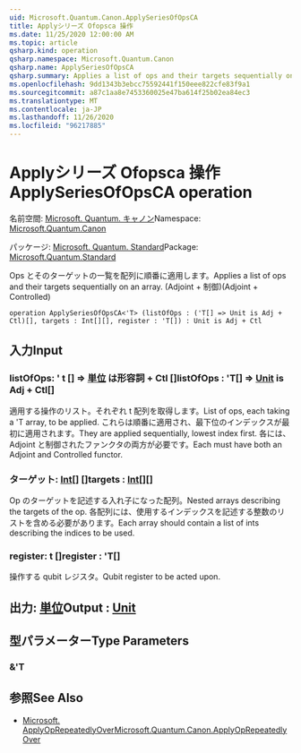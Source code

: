 ```yaml
---
uid: Microsoft.Quantum.Canon.ApplySeriesOfOpsCA
title: Applyシリーズ Ofopsca 操作
ms.date: 11/25/2020 12:00:00 AM
ms.topic: article
qsharp.kind: operation
qsharp.namespace: Microsoft.Quantum.Canon
qsharp.name: ApplySeriesOfOpsCA
qsharp.summary: Applies a list of ops and their targets sequentially on an array. (Adjoint + Controlled)
ms.openlocfilehash: 9dd1343b3ebcc75592441f150eee822cfe83f9a1
ms.sourcegitcommit: a87c1aa8e7453360025e47ba614f25b02ea84ec3
ms.translationtype: MT
ms.contentlocale: ja-JP
ms.lasthandoff: 11/26/2020
ms.locfileid: "96217885"
---
```

# <a name="applyseriesofopsca-operation"></a><span data-ttu-id="d5288-102">Applyシリーズ Ofopsca 操作</span><span class="sxs-lookup"><span data-stu-id="d5288-102">ApplySeriesOfOpsCA operation</span></span>

<span data-ttu-id="d5288-103">名前空間: [Microsoft. Quantum. キャノン](xref:Microsoft.Quantum.Canon)</span><span class="sxs-lookup"><span data-stu-id="d5288-103">Namespace: [Microsoft.Quantum.Canon](xref:Microsoft.Quantum.Canon)</span></span>

<span data-ttu-id="d5288-104">パッケージ: [Microsoft. Quantum. Standard](https://nuget.org/packages/Microsoft.Quantum.Standard)</span><span class="sxs-lookup"><span data-stu-id="d5288-104">Package: [Microsoft.Quantum.Standard](https://nuget.org/packages/Microsoft.Quantum.Standard)</span></span>


<span data-ttu-id="d5288-105">Ops とそのターゲットの一覧を配列に順番に適用します。</span><span class="sxs-lookup"><span data-stu-id="d5288-105">Applies a list of ops and their targets sequentially on an array.</span></span> <span data-ttu-id="d5288-106">(Adjoint + 制御)</span><span class="sxs-lookup"><span data-stu-id="d5288-106">(Adjoint + Controlled)</span></span>

```qsharp
operation ApplySeriesOfOpsCA<'T> (listOfOps : ('T[] => Unit is Adj + Ctl)[], targets : Int[][], register : 'T[]) : Unit is Adj + Ctl
```


## <a name="input"></a><span data-ttu-id="d5288-107">入力</span><span class="sxs-lookup"><span data-stu-id="d5288-107">Input</span></span>

### <a name="listofops--t--unit--is-adj--ctl"></a><span data-ttu-id="d5288-108">listOfOps: ' t [] => [単位](xref:microsoft.quantum.lang-ref.unit)  は形容詞 + Ctl []</span><span class="sxs-lookup"><span data-stu-id="d5288-108">listOfOps : 'T[] => [Unit](xref:microsoft.quantum.lang-ref.unit)  is Adj + Ctl[]</span></span>

<span data-ttu-id="d5288-109">適用する操作のリスト。それぞれ t 配列を取得します。</span><span class="sxs-lookup"><span data-stu-id="d5288-109">List of ops, each taking a 'T array, to be applied.</span></span> <span data-ttu-id="d5288-110">これらは順番に適用され、最下位のインデックスが最初に適用されます。</span><span class="sxs-lookup"><span data-stu-id="d5288-110">They are applied sequentially, lowest index first.</span></span>
<span data-ttu-id="d5288-111">各には、Adjoint と制御されたファンクタの両方が必要です。</span><span class="sxs-lookup"><span data-stu-id="d5288-111">Each must have both an Adjoint and Controlled functor.</span></span>


### <a name="targets--int"></a><span data-ttu-id="d5288-112">ターゲット: [Int](xref:microsoft.quantum.lang-ref.int)[] []</span><span class="sxs-lookup"><span data-stu-id="d5288-112">targets : [Int](xref:microsoft.quantum.lang-ref.int)[][]</span></span>

<span data-ttu-id="d5288-113">Op のターゲットを記述する入れ子になった配列。</span><span class="sxs-lookup"><span data-stu-id="d5288-113">Nested arrays describing the targets of the op.</span></span> <span data-ttu-id="d5288-114">各配列には、使用するインデックスを記述する整数のリストを含める必要があります。</span><span class="sxs-lookup"><span data-stu-id="d5288-114">Each array should contain a list of ints describing the indices to be used.</span></span>


### <a name="register--t"></a><span data-ttu-id="d5288-115">register: t []</span><span class="sxs-lookup"><span data-stu-id="d5288-115">register : 'T[]</span></span>

<span data-ttu-id="d5288-116">操作する qubit レジスタ。</span><span class="sxs-lookup"><span data-stu-id="d5288-116">Qubit register to be acted upon.</span></span>



## <a name="output--unit"></a><span data-ttu-id="d5288-117">出力: [単位](xref:microsoft.quantum.lang-ref.unit)</span><span class="sxs-lookup"><span data-stu-id="d5288-117">Output : [Unit](xref:microsoft.quantum.lang-ref.unit)</span></span>



## <a name="type-parameters"></a><span data-ttu-id="d5288-118">型パラメーター</span><span class="sxs-lookup"><span data-stu-id="d5288-118">Type Parameters</span></span>

### <a name="t"></a><span data-ttu-id="d5288-119">&</span><span class="sxs-lookup"><span data-stu-id="d5288-119">'T</span></span>



## <a name="see-also"></a><span data-ttu-id="d5288-120">参照</span><span class="sxs-lookup"><span data-stu-id="d5288-120">See Also</span></span>

- [<span data-ttu-id="d5288-121">Microsoft. ApplyOpRepeatedlyOver</span><span class="sxs-lookup"><span data-stu-id="d5288-121">Microsoft.Quantum.Canon.ApplyOpRepeatedlyOver</span></span>](xref:Microsoft.Quantum.Canon.ApplyOpRepeatedlyOver)